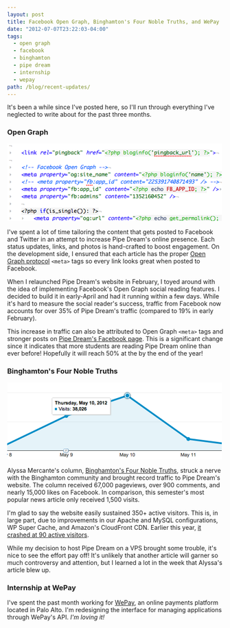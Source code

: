 ```yaml
---
layout: post
title: Facebook Open Graph, Binghamton's Four Noble Truths, and WePay
date: "2012-07-07T23:22:03-04:00"
tags:
  - open graph
  - facebook
  - binghamton
  - pipe dream
  - internship
  - wepay
path: /blog/recent-updates/
---
```


It's been a while since I've posted here, so I'll run through everything I've neglected to write about for the past three months.

### Open Graph

![Screenshot of the Pipe Dream Open Graph code](./pipe-dream-open-graph-code.png)

I've spent a lot of time tailoring the content that gets posted to Facebook and Twitter in an attempt to increase Pipe Dream's online presence. Each status updates, links, and photos is hand-crafted to boost engagement. On the development side, I ensured that each article has the proper [Open Graph protocol](http://ogp.me/) `<meta>` tags so every link looks great when posted to Facebook.

When I relaunched Pipe Dream's website in February, I toyed around with the idea of implementing Facebook's Open Graph social reading features. I decided to build it in early-April and had it running within a few days. While it's hard to measure the social reader's success, traffic from Facebook now accounts for over 35% of Pipe Dream's traffic (compared to 19% in early February).

This increase in traffic can also be attributed to Open Graph `<meta>` tags and stronger posts on [Pipe Dream's Facebook page](https://www.facebook.com/BUPipeDream). This is a significant change since it indicates that more students are reading Pipe Dream online than ever before! Hopefully it will reach 50% at the by the end of the year!

### Binghamton's Four Noble Truths

![Traffic from the Four Noble Truths post](./four-noble-truths-of-binghamton.png)

Alyssa Mercante's column, [Binghamton's Four Noble Truths](http://www.bupipedream.com/opinion/10245/binghamtons-noble-truths-lived/), struck a nerve with the Binghamton community and brought record traffic to Pipe Dream's website. The column received 67,000 pageviews, over 900 comments, and nearly 15,000 likes on Facebook. In comparison, this semester's most popular news article only received 1,500 visits.

I'm glad to say the website easily sustained 350+ active visitors. This is, in large part, due to improvements in our Apache and MySQL configurations, WP Super Cache, and Amazon's CloudFront CDN. Earlier this year, [it crashed at 90 active visitors](http://blog.danoc.me/2012/03/24/spring-fling-concert-announcement-takes-down-the-pipe.html).

While my decision to host Pipe Dream on a VPS brought some trouble, it's nice to see the effort pay off! It's unlikely that another article will garner so much controversy and attention, but I learned a lot in the week that Alyssa's article blew up.

### Internship at WePay

I've spent the past month working for [WePay](http://wepay.com), an online payments platform located in Palo Alto. I'm redesigning the interface for managing applications through WePay's API. _I'm loving it!_
